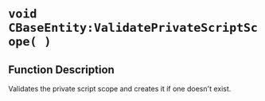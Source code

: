 # `void CBaseEntity:ValidatePrivateScriptScope( )`
## Function Description
Validates the private script scope and creates it if one doesn't exist.

